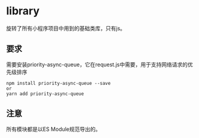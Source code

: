 # library
旋转了所有小程序项目中用到的基础类库，只有js。

## 要求
需要安装priority-async-queue，它在request.js中需要，用于支持网络请求的优先级排序

```
npm install priority-async-queue --save
or
yarn add priority-async-queue
```

## 注意
所有模块都是以ES Module规范导出的。